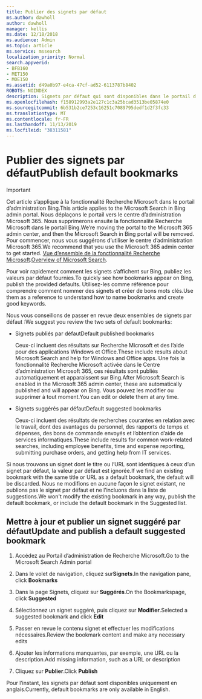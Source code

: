 ```yaml
---
title: Publier des signets par défaut
ms.author: dawholl
author: dawholl
manager: kellis
ms.date: 12/18/2018
ms.audience: Admin
ms.topic: article
ms.service: mssearch
localization_priority: Normal
search.appverid:
- BFB160
- MET150
- MOE150
ms.assetid: d49a0b97-e4ca-47cf-ad52-6113787b8402
ROBOTS: NOINDEX
description: Signets par défaut qui sont disponibles dans le portail d’administration de Recherche Microsoft
ms.openlocfilehash: f158912993a2e127c1c3a25bcad3513be05874e0
ms.sourcegitcommit: 6b531b2ce7253c16251c7089795dedf1d2f3fc33
ms.translationtype: MT
ms.contentlocale: fr-FR
ms.lasthandoff: 11/13/2019
ms.locfileid: "38311581"
---
```

# <a name="publish-default-bookmarks"></a><span data-ttu-id="76c88-103">Publier des signets par défaut</span><span class="sxs-lookup"><span data-stu-id="76c88-103">Publish default bookmarks</span></span>

> [!IMPORTANT]
> <span data-ttu-id="76c88-104">Cet article s’applique à la fonctionnalité Recherche Microsoft dans le portail d’administration Bing.</span><span class="sxs-lookup"><span data-stu-id="76c88-104">This article applies to the Microsoft Search in Bing admin portal.</span></span> <span data-ttu-id="76c88-105">Nous déplaçons le portail vers le centre d’administration Microsoft 365. Nous supprimerons ensuite la fonctionnalité Recherche Microsoft dans le portail Bing.</span><span class="sxs-lookup"><span data-stu-id="76c88-105">We’re moving the portal to the Microsoft 365 admin center, and then the Microsoft Search in Bing portal will be removed.</span></span> <span data-ttu-id="76c88-106">Pour commencer, nous vous suggérons d’utiliser le centre d’administration Microsoft 365.</span><span class="sxs-lookup"><span data-stu-id="76c88-106">We recommend that you use the Microsoft 365 admin center to get started.</span></span> <span data-ttu-id="76c88-107">[Vue d’ensemble de la fonctionnalité Recherche Microsoft](overview-microsoft-search.md).</span><span class="sxs-lookup"><span data-stu-id="76c88-107">[Overview of Microsoft Search](overview-microsoft-search.md).</span></span>

<span data-ttu-id="76c88-108">Pour voir rapidement comment les signets s’affichent sur Bing, publiez les valeurs par défaut fournies.</span><span class="sxs-lookup"><span data-stu-id="76c88-108">To quickly see how bookmarks appear on Bing, publish the provided defaults.</span></span> <span data-ttu-id="76c88-109">Utilisez-les comme référence pour comprendre comment nommer des signets et créer de bons mots clés.</span><span class="sxs-lookup"><span data-stu-id="76c88-109">Use them as a reference to understand how to name bookmarks and create good keywords.</span></span>
  
<span data-ttu-id="76c88-110">Nous vous conseillons de passer en revue deux ensembles de signets par défaut :</span><span class="sxs-lookup"><span data-stu-id="76c88-110">We suggest you review the two sets of default bookmarks:</span></span>
  
- <span data-ttu-id="76c88-111">Signets publiés par défaut</span><span class="sxs-lookup"><span data-stu-id="76c88-111">Default published bookmarks</span></span>
    
    <span data-ttu-id="76c88-112">Ceux-ci incluent des résultats sur Recherche Microsoft et des l’aide pour des applications Windows et Office.</span><span class="sxs-lookup"><span data-stu-id="76c88-112">These include results about Microsoft Search and help for Windows and Office apps.</span></span> <span data-ttu-id="76c88-113">Une fois la fonctionnalité Recherche Microsoft activée dans le Centre d’administration Microsoft 365, ces résultats sont publiés automatiquement et apparaissent sur Bing.</span><span class="sxs-lookup"><span data-stu-id="76c88-113">After Microsoft Search is enabled in the Microsoft 365 admin center, these are automatically published and will appear on Bing.</span></span> <span data-ttu-id="76c88-114">Vous pouvez les modifier ou supprimer à tout moment.</span><span class="sxs-lookup"><span data-stu-id="76c88-114">You can edit or delete them at any time.</span></span>
    
- <span data-ttu-id="76c88-115">Signets suggérés par défaut</span><span class="sxs-lookup"><span data-stu-id="76c88-115">Default suggested bookmarks</span></span>
    
    <span data-ttu-id="76c88-116">Ceux-ci incluent des résultats de recherches courantes en relation avec le travail, dont des avantages du personnel, des rapports de temps et dépenses, des bons de commande envoyés et l’obtention d’aide de services informatiques.</span><span class="sxs-lookup"><span data-stu-id="76c88-116">These include results for common work-related searches, including employee benefits, time and expense reporting, submitting purchase orders, and getting help from IT services.</span></span>
    
<span data-ttu-id="76c88-117">Si nous trouvons un signet dont le titre ou l’URL sont identiques à ceux d’un signet par défaut, la valeur par défaut est ignorée.</span><span class="sxs-lookup"><span data-stu-id="76c88-117">If we find an existing bookmark with the same title or URL as a default bookmark, the default will be discarded.</span></span> <span data-ttu-id="76c88-118">Nous ne modifions en aucune façon le signet existant, ne publions pas le signet par défaut et ne l’incluons dans la liste de suggestions.</span><span class="sxs-lookup"><span data-stu-id="76c88-118">We won't modify the existing bookmark in any way, publish the default bookmark, or include the default bookmark in the Suggested list.</span></span>
  
## <a name="update-and-publish-a-default-suggested-bookmark"></a><span data-ttu-id="76c88-119">Mettre à jour et publier un signet suggéré par défaut</span><span class="sxs-lookup"><span data-stu-id="76c88-119">Update and publish a default suggested bookmark</span></span>

1. <span data-ttu-id="76c88-120">Accédez au Portail d’administration de Recherche Microsoft.</span><span class="sxs-lookup"><span data-stu-id="76c88-120">Go to the Microsoft Search Admin portal</span></span>
    
2. <span data-ttu-id="76c88-121">Dans le volet de navigation, cliquez sur**Signets**.</span><span class="sxs-lookup"><span data-stu-id="76c88-121">In the navigation pane, click **Bookmarks**</span></span>
    
3. <span data-ttu-id="76c88-122">Dans la page Signets, cliquez sur **Suggérés**.</span><span class="sxs-lookup"><span data-stu-id="76c88-122">On the Bookmarkspage, click **Suggested**</span></span>
    
4. <span data-ttu-id="76c88-123">Sélectionnez un signet suggéré, puis cliquez sur **Modifier**.</span><span class="sxs-lookup"><span data-stu-id="76c88-123">Selected a suggested bookmark and click **Edit**</span></span>
    
5. <span data-ttu-id="76c88-124">Passer en revue le contenu signet et effectuer les modifications nécessaires.</span><span class="sxs-lookup"><span data-stu-id="76c88-124">Review the bookmark content and make any necessary edits</span></span>
    
6. <span data-ttu-id="76c88-125">Ajouter les informations manquantes, par exemple, une URL ou la description.</span><span class="sxs-lookup"><span data-stu-id="76c88-125">Add missing information, such as a URL or description</span></span>
    
7. <span data-ttu-id="76c88-126">Cliquez sur **Publier**.</span><span class="sxs-lookup"><span data-stu-id="76c88-126">Click **Publish**</span></span>
    
<span data-ttu-id="76c88-127">Pour l’instant, les signets par défaut sont disponibles uniquement en anglais.</span><span class="sxs-lookup"><span data-stu-id="76c88-127">Currently, default bookmarks are only available in English.</span></span> 

  

